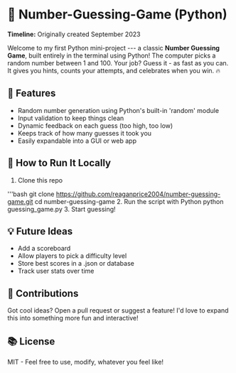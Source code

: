 # 🎲 Number-Guessing-Game (Python)
**Timeline:** Originally created September 2023

Welcome to my first Python mini-project --- a classic **Number Guessing Game**, built entirely in the terminal using Python!
The computer picks a random number between 1 and 100. Your job? Guess it - as fast as you can. It gives you hints, counts your attempts, and celebrates when you win. 🔥

## 🚀 Features
- Random number generation using Python's built-in 'random' module
- Input validation to keep things clean
- Dynamic feedback on each guess (too high, too low)
- Keeps track of how many guesses it took you
- Easily expandable into a GUI or web app

## 🧪 How to Run It Locally
1. Clone this repo

'''bash
git clone https://github.com/reaganprice2004/number-guessing-game.git
cd number-guessing-game
2. Run the script with Python
python guessing_game.py
3. Start guessing!

## 💡 Future Ideas
- Add a scoreboard
- Allow players to pick a difficulty level
- Store best scores in a .json or database
- Track user stats over time

## 🤝 Contributions
Got cool ideas? Open a pull request or suggest a feature! I'd love to expand this into something more fun and interactive!

## 📚 License
MIT - Feel free to use, modify, whatever you feel like!

